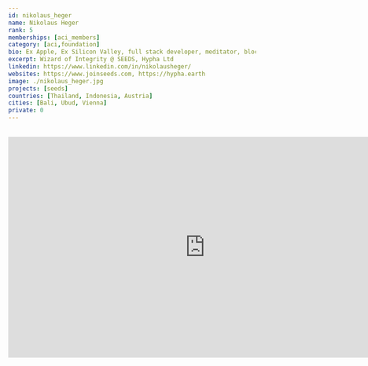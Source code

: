 ```yaml
---
id: nikolaus_heger
name: Nikolaus Heger
rank: 5
memberships: [aci_members]
category: [aci,foundation]
bio: Ex Apple, Ex Silicon Valley, full stack developer, meditator, blockchain wizard, 20 years experience as software architect, mobile app developer, and full stack developer.
excerpt: Wizard of Integrity @ SEEDS, Hypha Ltd
linkedin: https://www.linkedin.com/in/nikolausheger/
websites: https://www.joinseeds.com, https://hypha.earth
image: ./nikolaus_heger.jpg
projects: [seeds]
countries: [Thailand, Indonesia, Austria]
cities: [Bali, Ubud, Vienna]
private: 0
---
```


<BR>
<div class="aspect-w-16 aspect-h-9">
<iframe src="https://player.vimeo.com/video/412277211" width="800" height="450" frameborder="0" allow="autoplay; fullscreen" allowfullscreen></iframe>
</div>
<BR>
